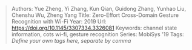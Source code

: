 > Authors: Yue Zheng, Yi Zhang, Kun Qian, Guidong Zhang, Yunhao Liu, Chenshu Wu, Zheng Yang
> Title: Zero-Effort Cross-Domain Gesture Recognition with Wi-Fi
> Year: 2019
> Url: https://doi.org/10.1145/3307334.3326081
> Keywords: channel state information, cots wi-fi, gesture recognition
> Series: MobiSys '19
> Tags: *Define your own tags here, separate by comma*